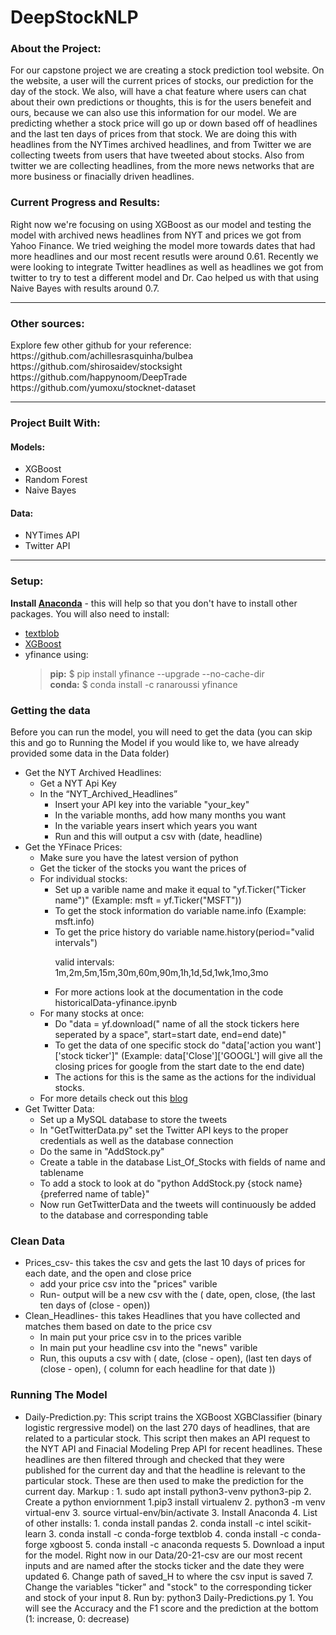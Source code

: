 # DeepStockNLP

### About the Project:
For our capstone project we are creating a stock prediction tool website. On the website, a user will the current prices of stocks, our prediction for the day of the stock. We also, will have a chat feature where users can chat about their own predictions or thoughts, this is for the users benefeit and ours, because we can also use this information for our model. We are predicting whether a stock price will go up or down based off of headlines and the last ten days of prices from that stock. We are doing this with headlines from the NYTimes archived headlines, and from Twitter we are collecting tweets from users that have tweeted about stocks. Also from twitter we are collecting headlines, from the more news networks that are more business or finacially driven headlines. 

### Current Progress and Results:
Right now we're focusing on using XGBoost as our model and testing the model with archived news headlines from NYT and prices we got from Yahoo Finance. We tried weighing the model more towards dates that had more headlines and our most recent resutls were around 0.61. Recently we were looking to integrate Twitter headlines as well as headlines we got from twitter to try to test a different model and Dr. Cao helped us with that using Naive Bayes with results around 0.7.

___
### Other sources:
<p>Explore few other github for your reference:<br>
https://github.com/achillesrasquinha/bulbea<br>
https://github.com/shirosaidev/stocksight<br>
https://github.com/happynoom/DeepTrade<br>
https://github.com/yumoxu/stocknet-dataset</p>

___

### Project Built With:
#### Models:
- XGBoost
- Random Forest
- Naive Bayes
#### Data: 
- NYTimes API
- Twitter API

___

### Setup:
**Install [Anaconda](https://docs.anaconda.com/anaconda/install/)** - this will help so that you don't have to install other packages. You will also need to install:
- [textblob](https://textblob.readthedocs.io/en/dev/install.html) 
- [XGBoost](https://xgboost.readthedocs.io/en/latest/build.html)
- yfinance using:
  > **pip:** $ pip install yfinance --upgrade --no-cache-dir\
  > **conda:** $ conda install -c ranaroussi yfinance

### Getting the data
Before you can run the model, you will need to get the data (you can skip this and go to Running the Model if you would like to, we have already provided some data in the Data folder)
   - Get the NYT Archived Headlines:
     - Get a NYT Api Key 
     - In the “NYT_Archived_Headlines”
       - Insert your API key into the variable "your_key"
       - In the variable months, add how many months you want
       - In the variable years insert which years you want
       - Run and this will output a csv with (date, headline)
  - Get the YFinace Prices:
       - Make sure you have the latest version of python
       - Get the ticker of the stocks you want the prices of
       - For individual stocks:
          - Set up a varible name and make it equal to "yf.Ticker("Ticker name")" (Example: msft = yf.Ticker("MSFT"))
          - To get the stock information do variable name.info (Example: msft.info)
          - To get the price history do variable name.history(period="valid intervals") <p>valid intervals: 1m,2m,5m,15m,30m,60m,90m,1h,1d,5d,1wk,1mo,3mo</p>
          - For more actions look at the documentation in the code historicalData-yfinance.ipynb
      - For many stocks at once:
          - Do "data = yf.download(" name of all the stock tickers here seperated by a space", start=start date, end=end date)"
          - To get the data of one specific stock do "data['action you want']['stock ticker']" (Example: data['Close']['GOOGL'] will give all the closing prices for google from the start date to the end date)
          - The actions for this is the same as the actions for the individual stocks.
      - For more details check out this [blog](https://aroussi.com/post/python-yahoo-finance)
  - Get Twitter Data: 
      - Set up a MySQL database to store the tweets
      - In "GetTwitterData.py" set the Twitter API keys to the proper credentials as well as the database connection
      - Do the same in "AddStock.py"
      - Create a table in the database List_Of_Stocks with fields of name and tablename
      - To add a stock to look at do "python AddStock.py {stock name} {preferred name of table}"
      - Now run GetTwitterData and the tweets will continuously be added to the database and corresponding table

### Clean Data
   - Prices_csv- this takes the csv and gets the last 10 days of prices for each date, and the open and close price
     - add your price csv into the "prices" varible 
     - Run- output will be a new csv with the ( date, open, close, (the last ten days of (close - open))
   - Clean_Headlines- this takes Headlines that you have collected and matches them based on date to the price csv
     - In main put your price csv in to the prices varible
     - In main put your headline csv into the "news" varible 
     - Run, this ouputs a csv with ( date, (close - open), (last ten days of (close - open), ( column for each headline for that date ))  

### Running The Model
   - Daily-Prediction.py: This script trains the XGBoost XGBClassifier (binary logistic rergressive model) on the last 270 days of headlines, that are related to a particular stock. This script then makes an API request to the NYT API and Finacial Modeling Prep API for recent headlines. These headlines are then filtered through and checked that they were published for the current day and that the headline is relevant to the particular stock. These are then used to make the prediction for the current day.
    Markup : 1. sudo apt install python3-venv python3-pip
             2. Create a python enviornment 
                  1.pip3 install virtualenv 
                  2. python3 -m venv virtual-env
                  3. source virtual-env/bin/activate
             3. Install Anaconda
             4. List of other installs:
                  1. conda install pandas
                  2. conda install -c intel scikit-learn
                  3. conda install -c conda-forge textblob
                  4. conda install -c conda-forge xgboost
                  5. conda install -c anaconda requests
             5. Download a input for the model. Right now in our Data/20-21-csv are our most recent inputs and are named after the stocks ticker and the date they were updated
             6. Change path of saved_H to where the csv input is saved
             7. Change the variables "ticker" and "stock" to the corresponding ticker and stock of your input
             8. Run by: python3 Daily-Predictions.py
                   1. You will see the Accuracy and the F1 score and the prediction at the bottom (1: increase, 0: decrease) 


